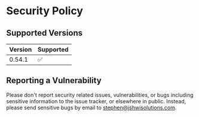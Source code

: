 # Security Policy

## Supported Versions

| Version | Supported          |
|---------|--------------------|
| 0.54.1  | :white_check_mark: |

## Reporting a Vulnerability

Please don't report security related issues, vulnerabilities, or bugs
including sensitive information to the issue tracker, or elsewhere in
public. Instead, please send sensitive bugs by email to
<stephen@jshwisolutions.com>.
